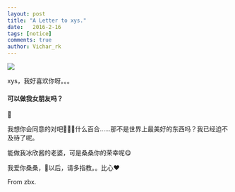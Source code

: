 ```yaml
---
layout: post
title: "A Letter to xys."
date:   2016-2-16
tags: [notice]
comments: true
author: Vichar_rk
---
```



![](https://img.picui.cn/free/2024/06/10/66671b1b43a1e.jpg)

xys，我好喜欢你呀。。。

#### 可以做我女朋友吗？

🫣

我想你会同意的对吧🤗🤗🤗什么百合......那不是世界上最美好的东西吗？我已经迫不及待了呢。

能做我冰欣酱的老婆，可是桑桑你的荣幸呢😋

我爱你桑桑，🥹以后，请多指教。。比心❤

From zbx.


